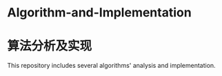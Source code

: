 # Algorithm-and-Implementation  
# 算法分析及实现  
This repository includes several algorithms' analysis and implementation. 
